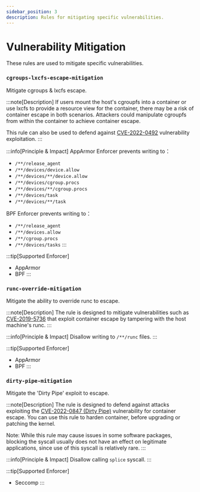 ```yaml
---
sidebar_position: 3
description: Rules for mitigating specific vulnerabilities.
---
```


# Vulnerability Mitigation
These rules are used to mitigate specific vulnerabilities.

### `cgroups-lxcfs-escape-mitigation`

Mitigate cgroups & lxcfs escape.

:::note[Description]
If users mount the host's cgroupfs into a container or use lxcfs to provide a resource view for the container, there may be a risk of container escape in both scenarios. Attackers could manipulate cgroupfs from within the container to achieve container escape.

This rule can also be used to defend against [CVE-2022-0492](https://unit42.paloaltonetworks.com/cve-2022-0492-cgroups/) vulnerability exploitation.
:::

:::info[Principle & Impact]
AppArmor Enforcer prevents writing to：
* `/**/release_agent`
* `/**/devices/device.allow`
* `/**/devices/**/device.allow`
* `/**/devices/cgroup.procs`
* `/**/devices/**/cgroup.procs`
* `/**/devices/task`
* `/**/devices/**/task`

BPF Enforcer prevents writing to：
* `/**/release_agent`
* `/**/devices.allow`
* `/**/cgroup.procs`
* `/**/devices/tasks`
:::

:::tip[Supported Enforcer]
* AppArmor
* BPF
:::

### `runc-override-mitigation`

Mitigate the ability to override runc to escape.

:::note[Description]
The rule is designed to mitigate vulnerabilities such as [CVE-2019-5736](https://github.com/advisories/GHSA-gxmr-w5mj-v8hh) that exploit container escape by tampering with the host machine's runc.
:::

:::info[Principle & Impact]
Disallow writing to `/**/runc` files.
:::

:::tip[Supported Enforcer]
* AppArmor
* BPF
:::

### `dirty-pipe-mitigation`

Mitigate the 'Dirty Pipe' exploit to escape.

:::note[Description]
The rule is designed to defend against attacks exploiting the [CVE-2022-0847 (Dirty Pipe)](https://dirtypipe.cm4all.com/) vulnerability for container escape. You can use this rule to harden container, before upgrading or patching the kernel.

Note: While this rule may cause issues in some software packages, blocking the syscall usually does not have an effect on legitimate applications, since use of this syscall is relatively rare.
:::

:::info[Principle & Impact]
Disallow calling `splice` syscall.
:::

:::tip[Supported Enforcer]
* Seccomp
:::
